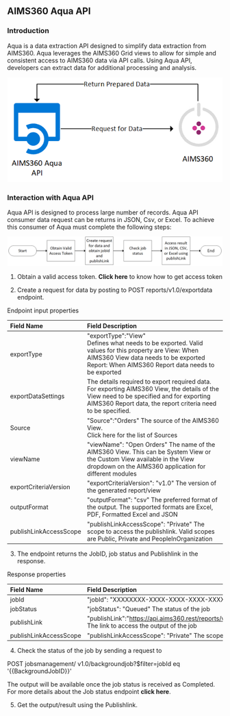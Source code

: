 AIMS360 Aqua API
----------------

### Introduction

Aqua is a data extraction API designed to simplify data extraction from AIMS360.
Aqua leverages the AIMS360 Grid views to allow for simple and consistent access
to AIMS360 data via API calls. Using Aqua API, developers can extract data for
additional processing and analysis.

![](media/20d78213d0af9ca6f565d23a3494d39d.png)

### Interaction with Aqua API

Aqua API is designed to process large number of records. Aqua API consumer data
request can be returns in JSON, Csv, or Excel. To achieve this consumer of Aqua
must complete the following steps:

![](media/f104067fe9e7d2e5db9593a201c0528c.png)

1.  Obtain a valid access token. **Click here** to know how to get access token

2.  Create a request for data by posting to POST reports/v1.0/exportdata
    endpoint.

Endpoint input properties

| Field Name             | Field Description                                                                                                                                                                                       |
|:------------------------|:---------------------------------------------------------------------------------------------------------------------------------------------------------------------------------------------------------|
| exportType             | "exportType":"View" <br>Defines what needs to be exported. Valid values for this property are View: When AIMS360 View data needs to be exported Report: When AIMS360 Report data needs to be exported       |
| exportDataSettings     | The details required to export required data. For exporting AIMS360 View, the details of the View need to be specified and for exporting AIMS360 Report data, the report criteria need to be specified. |
| Source                 | "Source":"Orders" The source of the AIMS360 View.  <br> Click here for the list of Sources                                                                                                                   |
| viewName               | "viewName": "Open Orders" The name of the AIMS360 View. This can be System View or the Custom View available in the View dropdown on the AIMS360 application for different modules                      |
| exportCriteriaVersion  | "exportCriteriaVersion": "v1.0" The version of the generated report/view                                                                                                                                |
| outputFormat           | "outputFormat": "csv" The preferred format of the output. The supported formats are Excel, PDF, Formatted Excel and JSON                                                                                |
| publishLinkAccessScope | "publishLinkAccessScope": "Private" The scope to access the publishlink. Valid scopes are Public, Private and PeopleInOrganization                                                                      |

3.  The endpoint returns the JobID, job status and Publishlink in the response.

Response properties

| Field Name             	| Field Description                                                                                                                                            	|
|:------------------------	|:--------------------------------------------------------------------------------------------------------------------------------------------------------------	|
| jobId                  	| "jobId": "XXXXXXXX-XXXX-XXXX-XXXX-XXXXXXXXXXXX" The ID of the job created to serve the request                                                               	|
| jobStatus              	| "jobStatus": "Queued" The status of the job                                                                                                                  	|
| publishLink            	| "publishLink":"https://api.aims360.rest/reports/v1.0/publishlink/XXXXXXXXXXXXXXXXXXXXXXXX/XXXXXXXXXXXXXXXXXXXXXXXX" The link to access the output of the job 	|
| publishLinkAccessScope 	| "publishLinkAccessScope": "Private"  The scope to access the publishlink. Valid scopes are Public, Private and PeopleInOrganization                          	|

4.  Check the status of the job by sending a request to

POST jobsmanagement/ v1.0/backgroundjob?\$filter=jobId eq '{{BackgroundJobID}}'

The output will be available once the job status is received as Completed. For more details about the Job status endpoint **click here**.

5.  Get the output/result using the Publishlink.

